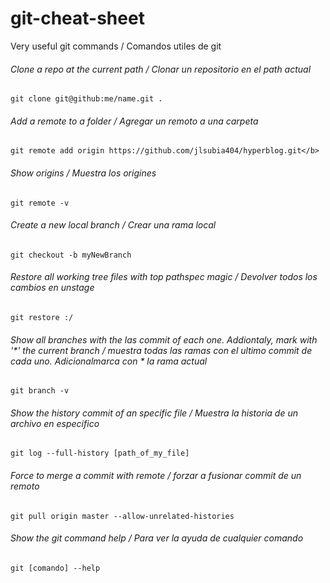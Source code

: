 # git-cheat-sheet
Very useful git commands / Comandos utiles de git

###### Clone a repo at the current path / Clonar un repositorio en el path actual
```shell
git clone git@github:me/name.git .
```

###### Add a remote to a folder / Agregar un remoto a una carpeta
```shell
git remote add origin https://github.com/jlsubia404/hyperblog.git</b>
```
###### Show origins / Muestra los origines 
```shell
git remote -v
```

###### Create a new local branch / Crear una rama local
```shell
git checkout -b myNewBranch
```

###### Restore all working tree files with top pathspec magic / Devolver todos los cambios en unstage
```shell
git restore :/
```

###### Show all branches with the las commit of each one. Addiontaly, mark with '*' the current branch / muestra todas las ramas con el ultimo commit de cada uno. Adicionalmarca con *  la rama actual
```shell
git branch -v
```

###### Show the history commit of an specific file / Muestra la historia de un archivo en especifico
```shell
git log --full-history [path_of_my_file]
```


###### Force to merge a commit with remote / forzar a fusionar commit de un remoto
```shell
git pull origin master --allow-unrelated-histories
```


###### Show the git command help / Para ver la ayuda de cualquier comando
```shell
git [comando] --help
```
